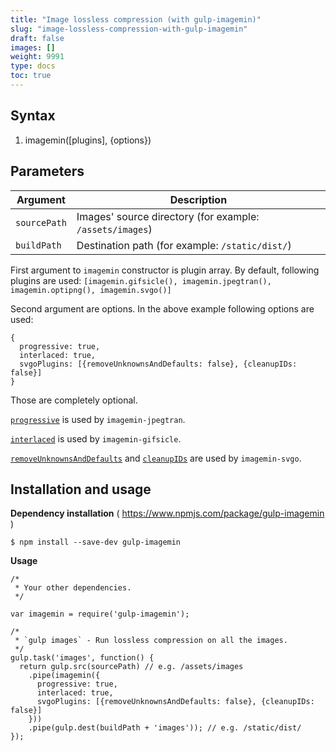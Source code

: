 ```yaml
---
title: "Image lossless compression (with gulp-imagemin)"
slug: "image-lossless-compression-with-gulp-imagemin"
draft: false
images: []
weight: 9991
type: docs
toc: true
---
```


## Syntax
 1. imagemin([plugins], {options})

## Parameters
| Argument | Description |
| ------ | ------ |
| `sourcePath`   | Images' source directory (for example: `/assets/images`)   |
| `buildPath` | Destination path (for example: `/static/dist/`) |


First argument to `imagemin` constructor is plugin array. By default, following plugins are used: `[imagemin.gifsicle(), imagemin.jpegtran(), imagemin.optipng(), imagemin.svgo()]`

Second argument are options. In the above example following options are used:

    {
      progressive: true,
      interlaced: true,
      svgoPlugins: [{removeUnknownsAndDefaults: false}, {cleanupIDs: false}]
    }

Those are completely optional.

<a href="https://www.npmjs.com/package/imagemin-jpegtran#progressive">`progressive`</a> is used by `imagemin-jpegtran`. 

<a href="https://www.npmjs.com/package/imagemin-gifsicle#interlaced">`interlaced`</a> is used by `imagemin-gifsicle`. 

<a href="https://github.com/svg/svgo#what-it-can-do">`removeUnknownsAndDefaults`</a> and <a href="https://github.com/svg/svgo#what-it-can-do">`cleanupIDs`</a> are used by `imagemin-svgo`. 

## Installation and usage
**Dependency installation** ( https://www.npmjs.com/package/gulp-imagemin )

    $ npm install --save-dev gulp-imagemin

**Usage**

    /*
     * Your other dependencies.
     */

    var imagemin = require('gulp-imagemin');

    /*
     * `gulp images` - Run lossless compression on all the images.
     */
    gulp.task('images', function() {
      return gulp.src(sourcePath) // e.g. /assets/images
        .pipe(imagemin({
          progressive: true,
          interlaced: true,
          svgoPlugins: [{removeUnknownsAndDefaults: false}, {cleanupIDs: false}]
        }))
        .pipe(gulp.dest(buildPath + 'images')); // e.g. /static/dist/
    });


